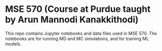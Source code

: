 # MSE 570 (Course at Purdue taught by Arun Mannodi Kanakkithodi)

This repo contains Jupyter notebooks and data files used in MSE 570. The notebooks are for running MD and MC simulations, and for training ML models. 
